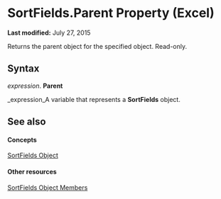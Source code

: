 
# SortFields.Parent Property (Excel)

 **Last modified:** July 27, 2015

Returns the parent object for the specified object. Read-only.

## Syntax

 _expression_. **Parent**

 _expression_A variable that represents a  **SortFields** object.


## See also


#### Concepts


 [SortFields Object](a9c83ea1-1cd9-1552-1f03-71bd92a2cc72.md)
#### Other resources


 [SortFields Object Members](3fe54843-d34a-5d1a-75d6-2645da2755bc.md)
